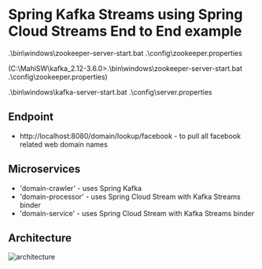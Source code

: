 # Spring Kafka Streams using Spring Cloud Streams End to End example
.\bin\windows\zookeeper-server-start.bat .\config\zookeeper.properties

(C:\MahiSW\kafka_2.12-3.6.0>.\bin\windows\zookeeper-server-start.bat .\config\zookeeper.properties)

.\bin\windows\kafka-server-start.bat .\config\server.properties
## Endpoint
- http://localhost:8080/domain/lookup/facebook - to pull all facebook related web domain names

## Microservices
- 'domain-crawler' - uses Spring Kafka
- 'domain-processor' - uses Spring Cloud Stream with Kafka Streams binder
- 'domain-service' - uses Spring Cloud Stream with Kafka Streams binder

## Architecture
![architecture](architecture.png)
